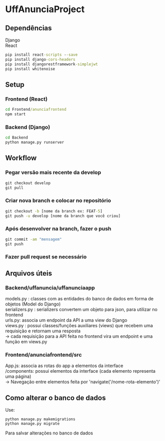 # UffAnunciaProject

## Dependências
Django  
React 
```cmd
pip install react-scripts --save  
pip install django-cors-headers  
pip install djangorestframework-simplejwt  
pip install whitenoise
```

## Setup
### Frontend (React)
```cmd
cd Frontend/anunciafrontend  
npm start  
```
### Backend (Django)
```cmd
cd Backend  
python manage.py runserver  
```

## Workflow
### Pegar versão mais recente da develop
```cmd
git checkout develop
git pull
```

### Criar nova branch e colocar no repositório
```cmd
git checkout -b [nome da branch ex: FEAT-5]
git push -u develop [nome da branch que você criou]
```

### Após desenvolver na branch, fazer o push
```cmd
git commit -am "mensagem"
git push
```

### Fazer pull request se necessário

## Arquivos úteis
### Backend/uffanuncia/uffanunciaapp
models.py : classes com as entidades do banco de dados em forma de objetos (Model do Django)  
serializers.py : serializers convertem um objeto para json, para utilizar no frontend  
urls.py: associa um endpoint da API a uma view do Django  
views.py : possui classes/funções auxiliares (views) que recebem uma requisição e retornam uma resposta  
-> cada requisição para a API feita no frontend vira um endpoint e uma função em views.py

### Frontend/anunciafrontend/src
App.js: associa as rotas do app a elementos da interface  
/components: possui elementos da interface (cada elemento representa uma página)  
-> Navegação entre elementos feita por 'navigate('/nome-rota-elemento')'  

## Como alterar o banco de dados

Use:
```
python manage.py makemigrations
python manage.py migrate
```
Para salvar alterações no banco de dados
